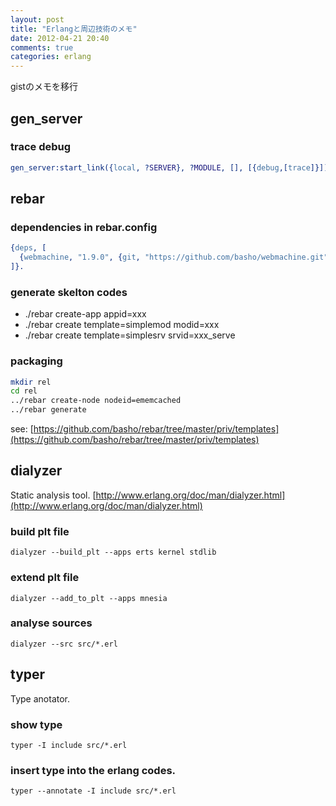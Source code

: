 ```yaml
---
layout: post
title: "Erlangと周辺技術のメモ"
date: 2012-04-21 20:40
comments: true
categories: erlang
---
```


gistのメモを移行

## gen\_server

### trace debug

``` erlang 
gen_server:start_link({local, ?SERVER}, ?MODULE, [], [{debug,[trace]}])
```

## rebar

### dependencies in rebar.config


``` erlang rebar.config 
{deps, [
  {webmachine, "1.9.0", {git, "https://github.com/basho/webmachine.git", {tag,"1.9.0"}}}
]}.
```

### generate skelton codes

* ./rebar create-app appid=xxx
* ./rebar create template=simplemod modid=xxx
* ./rebar create template=simplesrv srvid=xxx\_serve

### packaging

``` sh
mkdir rel
cd rel
../rebar create-node nodeid=ememcached
../rebar generate
```

see: [https://github.com/basho/rebar/tree/master/priv/templates](https://github.com/basho/rebar/tree/master/priv/templates)

## dialyzer

Static analysis tool. [http://www.erlang.org/doc/man/dialyzer.html](http://www.erlang.org/doc/man/dialyzer.html)

### build plt file

    dialyzer --build_plt --apps erts kernel stdlib

### extend plt file

    dialyzer --add_to_plt --apps mnesia

### analyse sources

    dialyzer --src src/*.erl

## typer

Type anotator. 

### show type 

    typer -I include src/*.erl

### insert type into the erlang codes.

    typer --annotate -I include src/*.erl

